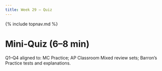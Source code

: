 ```yaml
---
title: Week 29 — Quiz
---
```

{% include topnav.md %}

# Mini-Quiz (6–8 min)

Q1–Q4 aligned to: MC Practice; AP Classroom Mixed review sets; Barron’s Practice tests and explanations.
